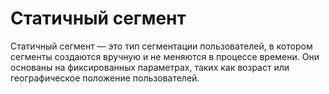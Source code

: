 # Статичный сегмент

Статичный сегмент — это тип сегментации пользователей, в котором сегменты создаются вручную и не меняются в процессе времени. Они основаны на фиксированных параметрах, таких как возраст или географическое положение пользователей.
